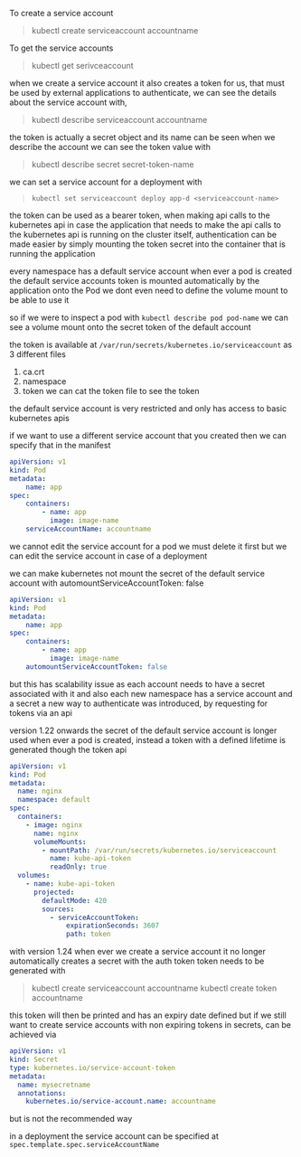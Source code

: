 To create a service account
>kubectl create serviceaccount accountname

To get the service accounts
>kubectl get serivceaccount

when we create a service account it also creates a token for us, that must be used by external applications to authenticate, we can see the details about the service account with,
>kubectl describe serviceaccount accountname

the token is actually a secret object and its name can be seen when we describe the account
we can see the token value with 
>kubectl describe secret secret-token-name

we can set a service account for a deployment with
> `kubectl set serviceaccount deploy app-d <serviceaccount-name>`

the token can be used as a bearer token, when making api calls to the kubernetes api
in case the application that needs to make the api calls to the kubernetes api is running on the cluster itself, authentication can be made easier by simply mounting the token secret into the container that is running the application

every namespace has a default service account
when ever a pod is created the default service accounts token is mounted automatically by the application onto the Pod
we dont even need to define the volume mount to be able to use it

so if we were to inspect a pod with `kubectl describe pod pod-name` we can see a volume mount onto the secret token of the default account

the token is available at `/var/run/secrets/kubernetes.io/serviceaccount` as 3 different files
1. ca.crt
2. namespace
3. token
we can cat the token file to see the token

the default service account is very restricted and only has access to basic kubernetes apis

if we want to use a different service account that you created then we can specify that in the manifest
```yml
apiVersion: v1
kind: Pod
metadata: 
	name: app
spec:
	containers:
		- name: app
		  image: image-name
	serviceAccountName: accountname
```

we cannot edit the service account for a pod we must delete it first but we can edit the service account in case of a deployment 

we can make kubernetes not mount the secret of the default service account with automountServiceAccountToken: false
```yml
apiVersion: v1
kind: Pod
metadata: 
	name: app
spec:
	containers:
		- name: app
		  image: image-name
	automountServiceAccountToken: false
```

but this has scalability issue as each account needs to have a secret associated with it and also each new namespace has a service account and a secret
a new way to authenticate was introduced, by requesting for tokens via an api

version 1.22 onwards the secret of the default service account is longer used when ever a pod is created, instead a token with a defined lifetime is generated though the token api
```yml
apiVersion: v1
kind: Pod
metadata:
  name: nginx
  namespace: default
spec:
  containers:
    - image: nginx
      name: nginx
      volumeMounts:
        - mountPath: /var/run/secrets/kubernetes.io/serviceaccount
          name: kube-api-token
          readOnly: true
  volumes:
    - name: kube-api-token
      projected:
        defaultMode: 420
        sources:
          - serviceAccountToken:
              expirationSeconds: 3607
              path: token
```

with version 1.24
when ever we create a service account it no longer automatically creates a secret with the auth token
token needs to be generated with 
>kubectl create serviceaccount accountname
>kubectl create token accountname

this token will then be printed and has an expiry date defined
but if we still want to create service accounts with non expiring tokens in secrets, can be achieved via
```yml
apiVersion: v1
kind: Secret
type: kubernetes.io/service-account-token
metadata:
  name: mysecretname
  annotations:
    kubernetes.io/service-account.name: accountname
```
but is not the recommended way

in a deployment the service account can be specified at `spec.template.spec.serviceAccountName`